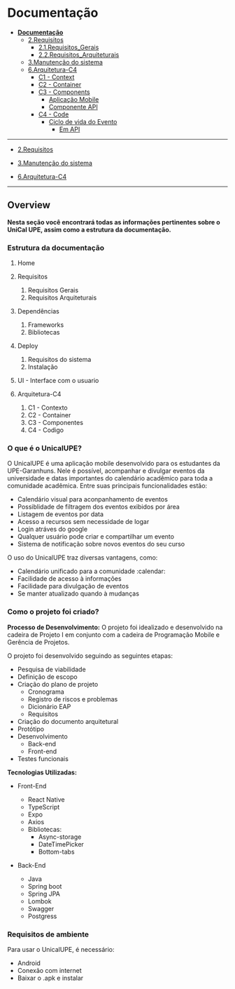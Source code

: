 # Documentação

* [**Documentação**](README.md)
  * [2.Requisitos](2.Requisitos/README.md)
    * [2.1.Requisitos_Gerais](2.Requisitos/2.1.Requisitos_Gerais/README.md)
    * [2.2.Requisitos_Arquiteturais](2.Requisitos/2.2.Requisitos_Arquiteturais/README.md)
  * [3.Manutenção do sistema](3.Manuten%C3%A7%C3%A3o%20do%20sistema/README.md)
  * [6.Arquitetura-C4](6.Arquitetura-C4/README.md)
    * [C1 - Context](6.Arquitetura-C4/C1%20-%20Context/README.md)
    * [C2 - Container](6.Arquitetura-C4/C2%20-%20Container/README.md)
    * [C3 - Components](6.Arquitetura-C4/C3%20-%20Components/README.md)
      * [Aplicação Mobile](6.Arquitetura-C4/C3%20-%20Components/Aplica%C3%A7%C3%A3o%20Mobile/README.md)
      * [Componente API](6.Arquitetura-C4/C3%20-%20Components/Componente%20API/README.md)
    * [C4 - Code](6.Arquitetura-C4/C4%20-%20Code/README.md)
      * [Ciclo de vida do Evento](6.Arquitetura-C4/C4%20-%20Code/Ciclo%20de%20vida%20do%20Evento/README.md)
        * [Em API](6.Arquitetura-C4/C4%20-%20Code/Ciclo%20de%20vida%20do%20Evento/Em%20API/README.md)

---

- [2.Requisitos](2.Requisitos/README.md)

- [3.Manutenção do sistema](3.Manuten%C3%A7%C3%A3o%20do%20sistema/README.md)

- [6.Arquitetura-C4](6.Arquitetura-C4/README.md)

---


## **Overview**

**Nesta seção você encontrará todas as informações pertinentes sobre o UniCal UPE, assim como a estrutura da documentação.**

### **Estrutura da documentação**

1. Home 
   
2. Requisitos
   1. Requisitos Gerais
   2. Requisitos Arquiteturais
3. Dependências
   1. Frameworks
   2. Bibliotecas
4. Deploy
   1. Requisitos do sistema
   2. Instalação
5. UI - Interface com o usuario
6. Arquitetura-C4
   1. C1 - Contexto
   2. C2 - Container
   3. C3 - Componentes
   4. C4 - Codigo

### **O que é o UnicalUPE?**

O UnicalUPE é uma aplicação mobile desenvolvido para os estudantes da UPE-Garanhuns. Nele é possível, acompanhar e divulgar eventos da universidade e datas importantes do calendário acadêmico para toda a comunidade acadêmica. Entre suas principais funcionalidades estão:

- Calendário visual para aconpanhamento de eventos
- Possiblidade de filtragem dos eventos exibidos por área
- Listagem de eventos por data
- Acesso a recursos sem necessidade de logar
- Login atráves do google
- Qualquer usuário pode criar e compartilhar um evento
- Sistema de notificação sobre novos eventos do seu curso

O uso do UnicalUPE traz diversas vantagens, como: <br>
<ul>
    <li> Calendário unificado para a comunidade :calendar: </li> 
    <li> Facilidade de acesso à informações </li>
    <li> Facilidade para divulgação de eventos</li>
    <li> Se manter atualizado quando à mudanças </li>
</ul>

### **Como o projeto foi criado?**

**Processo de Desenvolvimento:**
O projeto foi idealizado e desenvolvido na cadeira de Projeto I em conjunto com a cadeira de Programação Mobile e Gerência de Projetos.

O projeto foi desenvolvido seguindo as seguintes etapas:

- Pesquisa de viabilidade
- Definição de escopo
- Criação do plano de projeto
  - Cronograma
  - Registro de riscos e problemas
  - Dicionário EAP
  - Requisitos
- Criação do documento arquitetural
- Protótipo
- Desenvolvimento
  - Back-end
  - Front-end
- Testes funcionais

**Tecnologias Utilizadas:**

- Front-End
  - React Native
  - TypeScript
  - Expo
  - Axios
  - Bibliotecas:
    - Async-storage
    - DateTimePicker
    - Bottom-tabs

- Back-End
  - Java
  - Spring boot
  - Spring JPA
  - Lombok
  - Swagger
  - Postgress

### **Requisitos de ambiente**

Para usar o UnicalUPE, é necessário:
<ul>
    <li>Android</li>
    <li>Conexão com internet</li>
    <li><a>Baixar o .apk</a> e instalar</li>
</ul>






